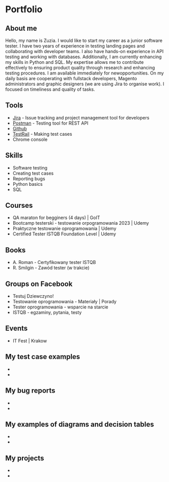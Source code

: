 # Portfolio

## About me
Hello, my name is Zuzia. 
I would like to start my career as a junior software tester. I have two years of experience in testing landing pages and collaborating with developer teams. I also have hands-on experience in API testing and working with databases. Additionally, I am currently enhancing my skills in Python and SQL. My expertise allows me to contribute effectively to ensuring product quality through research and enhancing testing procedures. I am available immediately for newopportunities. On my daily basis are cooperating with fullstack developers, Magento administrators and graphic designers (we are using Jira to organise work). I focused on timeliness and quality of tasks.  
## Tools
* [Jira](https://www.atlassian.com) - Issue tracking and project management tool for developers
* [Postman](https://www.postman.com) - Testing tool for REST API
* [Github](https://github.com)
* [TestRail](https://www.gurock.com/testrail) - Making test cases
* Chrome console
## Skills
* Software testing
* Creating test cases
* Reporting bugs
* Python basics
* SQL
## Courses
* QA maraton for begginers (4 days) | GoIT
* Bootcamp testerski - testowanie orpogramowania 2023 | Udemy
* Praktyczne testowanie oprogramowania | Udemy
* Certified Tester ISTQB Foundation Level | Udemy
## Books 
* A. Roman - Certyfikowany tester ISTQB
* R. Smilgin - Zawód tester (w trakcie)
## Groups on Facebook
* Testuj Dziewczyno!
* Testowanie oprogramowania - Materiały | Porady
* Tester oprogramowania - wsparcie na starcie
* ISTQB - egzaminy, pytania, testy
## Events
* IT Fest | Krakow
## My test case examples
*
*
## My bug reports
*
*
## My examples of diagrams and decision tables
*
*
## My projects
*
*
